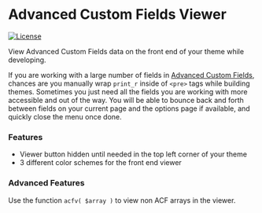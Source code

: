 # Advanced Custom Fields Viewer

[![License](https://img.shields.io/badge/license-GPL--2.0%2B-green.svg)](http://www.gnu.org/licenses/gpl-2.0.html)

View Advanced Custom Fields data on the front end of your theme while developing.

If you are working with a large number of fields in [Advanced Custom Fields](https://github.com/elliotcondon/acf), chances are you manually wrap `print_r` inside of `<pre>` tags while building themes. Sometimes you just need all the fields you are working with more accessible and out of the way. You will be able to bounce back and forth between fields on your current page and the options page if available, and quickly close the menu once done.

### Features

* Viewer button hidden until needed in the top left corner of your theme
* 3 different color schemes for the front end viewer

### Advanced Features

Use the function `acfv( $array )` to view non ACF arrays in the viewer.
